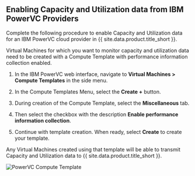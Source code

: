 ## Enabling Capacity and Utilization data from IBM PowerVC Providers

Complete the following procedure to enable Capacity and Utilization data for an
IBM PowerVC cloud provider in {{ site.data.product.title_short }}.

Virtual Machines for which you want to monitor capacity and utilization data
need to be created with a Compute Template with performance information
collection enabled.

1.  In the IBM PowerVC web interface, navigate to **Virtual Machines >
Compute Templates** in the side menu.

2.  In the Compute Templates Menu, select the **Create  +** button.

3.  During creation of the Compute Template, select the **Miscellaneous**
tab.

4.  Then select the checkbox with the description
**Enable performance information collection**.

5.  Continue with template creation. When ready, select **Create** to create
your template.

Any Virtual Machines created using that template will be able to transmit
Capacity and Utilization data to {{ site.data.product.title_short }}.

![PowerVC Compute Template](../../images/enable-perf-info-collection.png)
